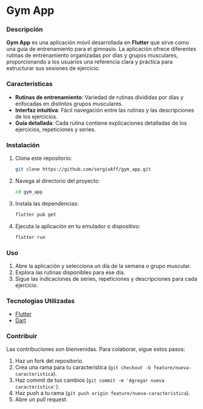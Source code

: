 # Gym App

### Descripción
**Gym App** es una aplicación móvil desarrollada en **Flutter** que sirve como una guía de entrenamiento para el gimnasio. La aplicación ofrece diferentes rutinas de entrenamiento organizadas por días y grupos musculares, proporcionando a los usuarios una referencia clara y práctica para estructurar sus sesiones de ejercicio.

### Características
- **Rutinas de entrenamiento**: Variedad de rutinas divididas por días y enfocadas en distintos grupos musculares.
- **Interfaz intuitiva**: Fácil navegación entre las rutinas y las descripciones de los ejercicios.
- **Guía detallada**: Cada rutina contiene explicaciones detalladas de los ejercicios, repeticiones y series.

### Instalación
1. Clona este repositorio:
    ```bash
    git clone https://github.com/sergioAff/gym_app.git
    ```
2. Navega al directorio del proyecto:
    ```bash
    cd gym_app
    ```
3. Instala las dependencias:
    ```bash
    flutter pub get
    ```
4. Ejecuta la aplicación en tu emulador o dispositivo:
    ```bash
    flutter run
    ```

### Uso
1. Abre la aplicación y selecciona un día de la semana o grupo muscular.
2. Explora las rutinas disponibles para ese día.
3. Sigue las indicaciones de series, repeticiones y descripciones para cada ejercicio.

### Tecnologías Utilizadas
- [Flutter](https://flutter.dev/)
- [Dart](https://dart.dev/)

### Contribuir
Las contribuciones son bienvenidas. Para colaborar, sigue estos pasos:

1. Haz un fork del repositorio.
2. Crea una rama para tu característica (`git checkout -b feature/nueva-caracteristica`).
3. Haz commit de tus cambios (`git commit -m 'Agregar nueva característica'`).
4. Haz push a tu rama (`git push origin feature/nueva-caracteristica`).
5. Abre un pull request.
